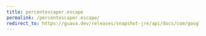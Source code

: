 ```yaml
---
title: percentescaper.escape
permalink: /percentescaper.escape/
redirect_to: https://guava.dev/releases/snapshot-jre/api/docs/com/google/common/net/PercentEscaper.html#escape-int-
---
```

